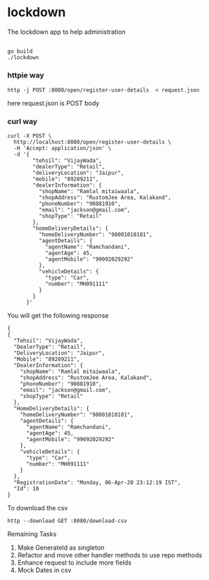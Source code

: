 # lockdown
The lockdown app to help administration
##
```aidl
go build
./lockdown
```
### httpie way
````
http -j POST :8080/open/register-user-details  < request.json
````
here request.json is POST body
### curl way
```
curl -X POST \
  http://localhost:8080/open/register-user-details \
  -H 'Accept: application/json' \
  -d '{
        "tehsil": "VijayWada",
        "dealerType": "Retail",
        "deliveryLocation": "Jaipur",
        "mobile": "89289211",
        "dealerInformation": {
          "shopName": "Ramlal mitaiwaala",
          "shopAddress": "RustomJee Area, Kalakand",
          "phoneNumber": "90881910",
          "email": "jackson@gmail.com",
          "shopType": "Retail"
        },
        "homeDeliveryDetails": {
          "homeDeliveryNumber": "98001010101",
          "agentDetails": {
            "agentName": "Ramchandani",
            "agentAge": 45,
            "agentMobile": "99092029292"
          },
          "vehicleDetails": {
            "type": "Car",
            "number": "MH091111"
          }
        }
      }'
```

You will get the following response
```
{
{
  "Tehsil": "VijayWada",
  "DealerType": "Retail",
  "DeliveryLocation": "Jaipur",
  "Mobile": "89289211",
  "DealerInformation": {
    "shopName": "Ramlal mitaiwaala",
    "shopAddress": "RustomJee Area, Kalakand",
    "phoneNumber": "90881910",
    "email": "jackson@gmail.com",
    "shopType": "Retail"
  },
  "HomeDeliveryDetails": {
    "homeDeliveryNumber": "98001010101",
    "agentDetails": {
      "agentName": "Ramchandani",
      "agentAge": 45,
      "agentMobile": "99092029292"
    },
    "vehicleDetails": {
      "type": "Car",
      "number": "MH091111"
    }
  },
  "RegistrationDate": "Monday, 06-Apr-20 23:12:19 IST",
  "Id": 10
}
```


To download the csv
```
http --download GET :8080/download-csv
```

Remaining  Tasks
1. Make GenerateId as singleton
2. Refactor and move other handler methods to use repo methods
3. Enhance request to include more fields
4. Mock Dates in csv